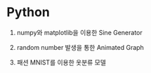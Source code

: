 # Python

1) numpy와 matplotlib을 이용한 Sine Generator

2) random number 발생을 통한 Animated Graph

3) 패션 MNIST를 이용한 옷분류 모델
